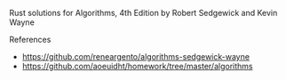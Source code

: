 Rust solutions for Algorithms, 4th Edition by Robert Sedgewick and Kevin Wayne

References
- https://github.com/reneargento/algorithms-sedgewick-wayne
- https://github.com/aoeuidht/homework/tree/master/algorithms